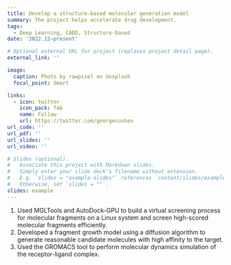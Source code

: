 ```yaml
---
title: Develop a structure-based molecular generation model
summary: The project helps accelerate drug development.
tags:
  - Deep Learning, CADD, Structure-based
date: '2022.12–present'

# Optional external URL for project (replaces project detail page).
external_link: ''

image:
  caption: Photo by rawpixel on Unsplash
  focal_point: Smart

links:
  - icon: twitter
    icon_pack: fab
    name: Follow
    url: https://twitter.com/georgecushen
url_code: ''
url_pdf: ''
url_slides: ''
url_video: ''

# Slides (optional).
#   Associate this project with Markdown slides.
#   Simply enter your slide deck's filename without extension.
#   E.g. `slides = "example-slides"` references `content/slides/example-slides.md`.
#   Otherwise, set `slides = ""`.
slides: example
---
```


1. Used MGLTools and AutoDock-GPU to build a virtual screening process for molecular fragments on a Linux system and screen high-scored molecular fragments efficiently. 
2. Developed a fragment growth model using a diffusion algorithm to generate reasonable candidate molecules with high affinity to the target. 
3. Used the GROMACS tool to perform molecular dynamics simulation of the receptor-ligand complex.
